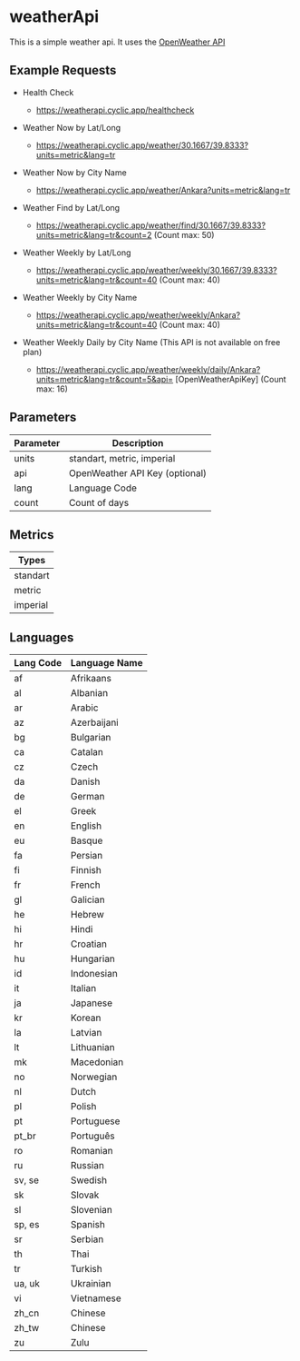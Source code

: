 # weatherApi

This is a simple weather api. It uses the [OpenWeather API](https://openweathermap.org/api)

## Example Requests

- Health Check
  - https://weatherapi.cyclic.app/healthcheck

- Weather Now by Lat/Long
  - https://weatherapi.cyclic.app/weather/30.1667/39.8333?units=metric&lang=tr

- Weather Now by City Name
  - https://weatherapi.cyclic.app/weather/Ankara?units=metric&lang=tr

- Weather Find by Lat/Long
  - https://weatherapi.cyclic.app/weather/find/30.1667/39.8333?units=metric&lang=tr&count=2 (Count max: 50)

- Weather Weekly by Lat/Long
  - https://weatherapi.cyclic.app/weather/weekly/30.1667/39.8333?units=metric&lang=tr&count=40 (Count max: 40)

- Weather Weekly by City Name
  - https://weatherapi.cyclic.app/weather/weekly/Ankara?units=metric&lang=tr&count=40 (Count max: 40)

- Weather Weekly Daily by City Name (This API is not available on free plan)
  - https://weatherapi.cyclic.app/weather/weekly/daily/Ankara?units=metric&lang=tr&count=5&api= [OpenWeatherApiKey] (Count max: 16)

## Parameters

| Parameter | Description |
| -- | -- |
| units | standart, metric, imperial |
| api | OpenWeather API Key (optional) |
| lang | Language Code |
| count | Count of days |

## Metrics

| Types |
| -- |
| standart |
| metric |
| imperial |

## Languages

| Lang Code | Language Name |
| -- | -- |
| af | Afrikaans |
| al | Albanian |
| ar | Arabic |
| az | Azerbaijani |
| bg | Bulgarian |
| ca | Catalan |
| cz | Czech |
| da | Danish |
| de | German |
| el | Greek |
| en | English |
| eu | Basque |
| fa | Persian | (Farsi) |
| fi | Finnish |
| fr | French |
| gl | Galician |
| he | Hebrew |
| hi | Hindi |
| hr | Croatian |
| hu | Hungarian |
| id | Indonesian |
| it | Italian |
| ja | Japanese |
| kr | Korean |
| la | Latvian |
| lt | Lithuanian |
| mk | Macedonian |
| no | Norwegian |
| nl | Dutch |
| pl | Polish |
| pt | Portuguese |
| pt_br | Português | Brasil |
| ro | Romanian |
| ru | Russian |
| sv, se | Swedish |
| sk | Slovak |
| sl | Slovenian |
| sp, es | Spanish |
| sr | Serbian |
| th | Thai |
| tr | Turkish |
| ua, uk | Ukrainian |
| vi | Vietnamese |
| zh_cn | Chinese | Simplified |
| zh_tw | Chinese | Traditional |
| zu | Zulu |
